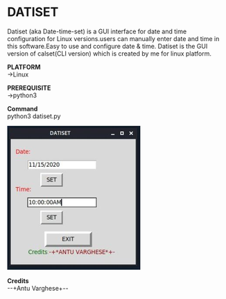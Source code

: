 # DATISET
Datiset (aka Date-time-set) is a GUI interface for date and time configuration for Linux versions.users can manually enter date and time in this software.Easy to use and configure date &amp; time. Datiset is the GUI version of calset(CLI version) which is created by me for linux platform.

**PLATFORM**  
->Linux

**PREREQUISITE**  
->python3

**Command**  
python3 datiset.py  

![Screenshot](datiset.JPG)  

**Credits**  
--+Antu Varghese+--
